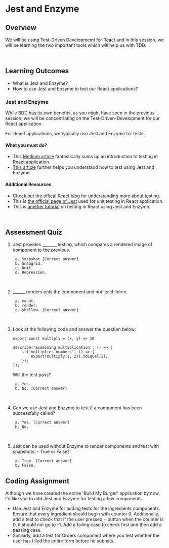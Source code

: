 # **Jest and Enzyme**

## Overview

We will be using Test-Driven Developmemt for React and in this session, we will be learning the two important tools which will help us with TDD.

<br />

## Learning Outcomes

- What is Jest and Enzyme?
- How to use Jest and Enzyme to test our React applications?


### Jest and Enzyme

While BDD has its own benefits, as you might have seen in the previous session, we will be concentrating on the Test-Driven-Development for our React application.

For React applications, we typically use Jest and Enzyme for tests. 

#### What you must do?

- This [Medium article](https://medium.com/@rossbulat/testing-in-react-with-jest-and-enzyme-an-introduction-99ce047dfcf8) fantastically sums up an introduction to testing in React application.
- [This article](https://pusher.com/tutorials/react-jest-enzyme) further helps you understand how to test using Jest and Enzyme.


#### Additional Resources

- Check out [the offical React blog](https://reactjs.org/docs/testing-recipes.html) for understanding more about testing.
- This is [the official page of Jest](https://jestjs.io/docs/en/tutorial-react) used for unit testing in React application.
- This is [another tutorial](https://www.robinwieruch.de/react-testing-jest-enzyme) on testing in React using Jest and Enzyme.


<br />

## Assessment Quiz

1. Jest provides _______ testing, which compares a rendered image of component to the previous.

        a. Snapshot [Correct answer]
        b. Snapgrid.
        c. Unit.
        d. Regression.

<br />

2. ______ renders only the component and not its children.

        a. mount.
        b. render.
        c. shallow. [Correct answer]

<br />

3. Look at the following code and answer the question below:
    ```
    export const multiply = (x, y) => 10

    describe('Examining multiplication', () => {
        it('multiplies numbers', () => {
            expect(multiply(1, 2)).toEqual(2);
        });
    });
    ```

    Will the test pass?

        a. Yes.
        b. No. [Correct answer]

<br />

4. Can we use Jest and Enzyme to test if a component has been successfully called?

        a. Yes. [Correct answer]
        b. No.

    
<br />

5. Jest can be used without Enzyme to render components and test with snapshots. - True or False?

        a. True. [Correct answer]
        b. False.


## Coding Assignment

Although we have created the entire 'Build My Burger' application by now, I'd like you to add Jest and Enzyme for testing a few components.

- Use Jest and Enzyme for adding tests for the ingredients components. Ensure that every ingredient should begin with counter 0. Additionally, add a test to check that if the user pressed <kbd>-</kbd> button when the counter is 0, it should not go to -1. Add a failing case to check first and then add a passing case.
- Similarly, add a test for Orders component where you test whether the user has filled the entire form before he submits.